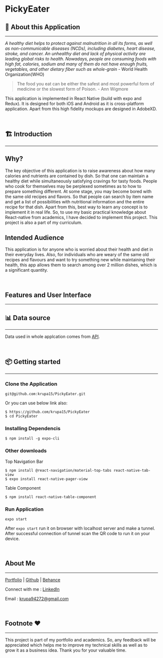 # PickyEater

## 📗 About this Application
----
*A healthy diet helps to protect against malnutrition in all its forms, as well as non-communicable diseases (NCDs), including diabetes, heart disease, stroke, and cancer. An unhealthy diet and lack of physical activity are leading global risks to health. Nowadays, people are consuming foods with high fat, calories, sodium and many of them do not have enough fruits, vegetables, and other dietary fiber such as whole-grain* - World Health Organization(WHO)

>The food you eat can be either the safest and most powerful form of medicine or the slowest form of Poison. - Ann Wigmore

This application is implemented in React Native (build with expo and Redux). It is designed for both iOS and Android as it is cross-platform application. Apart from this high fidelity mockups are designed in AdobeXD.
<p>&nbsp;</p>


## 🏗 Introduction
----
## Why?
The key objective of this application is to raise awareness about how many calories and nutrients are contained by dish. So that one can maintain a healthy diet while simultaneously satisfying cravings for tasty foods. People who cook for themselves may be perplexed sometimes as to how to prepare something different. At some stage, you may become bored with the same old recipes and flavors. So that people can search by item name and get a list of possibilities with nutritional information and the entire recipe for that dish.
Apart from this, best way to learn any concept is to implement it in real life. So, to use my basic practical knowledge about React-native from academics, I have decided to implement this project. This project is also a part of my curriculum.

## Intended Audience
This application is for anyone who is worried about their health and diet in their everyday lives. Also, for individuals who are weary of the same old recipes and flavours and want to try something new while maintaining their health, this app allows them to search among over 2 million dishes, which is a significant quantity.
<p>&nbsp;</p>

## Features and User Interface
----


## 📊 Data source
----
Data used in whole applcation comes from [API](https://api.edamam.com/).
<p>&nbsp;</p>

## 📦 Getting started
----

### Clone the Application
```
git@github.com:krupa15/PickyEater.git
```
Or you can use below link also:
```
$ https://github.com/krupa15/PickyEater
$ cd PickyEater
```

### Installing Dependencis  
```
$ npm install -g expo-cli
```

### Other downloads
Top Navigation Bar
```
$ npm install @react-navigation/material-top-tabs react-native-tab-view
$ expo install react-native-pager-view
```
Table Component
```
$ npm install react-native-table-component
```
### Run Application
```
expo start
```
After ```expo start``` run it on browser with localhost server and make a tunnel. After successful connection of tunnel scan the QR code to run it on your device.
<p>&nbsp;</p>

## About Me
----
[Portfolio](http://www.krupa.wolknetz.com/) | [Github](https://github.com/krupa15) | [Behance](https://www.behance.net/krupapatel99)

Connect with me : [LinkedIn](https://www.linkedin.com/in/krupa-patel-wd/) 

Email : krupa94272@gmail.com
<p>&nbsp;</p>

## Footnote ❤️
----
This project is part of my portfolio and academics. So, any feedback will be appreciated which helps me to improve my technical skills as well as to grow it as a business idea. Thank you for your valuable time.